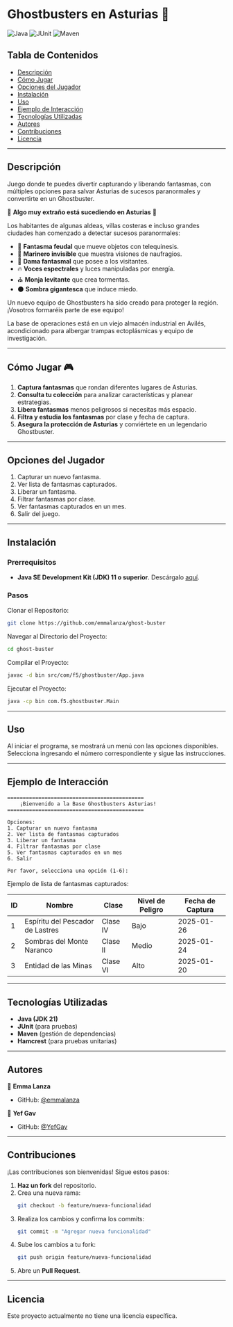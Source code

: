 # Ghostbusters en Asturias 👻


![Java](https://img.shields.io/badge/Java-21-blue)
![JUnit](https://img.shields.io/badge/JUnit-Test-green)
![Maven](https://img.shields.io/badge/Maven-Build-orange)

## Tabla de Contenidos
- [Descripción](#descripción)
- [Cómo Jugar](#cómo-jugar)
- [Opciones del Jugador](#opciones-del-jugador)
- [Instalación](#instalación)
- [Uso](#uso)
- [Ejemplo de Interacción](#ejemplo-de-interacción)
- [Tecnologías Utilizadas](#tecnologías-utilizadas)
- [Autores](#autores)
- [Contribuciones](#contribuciones)
- [Licencia](#licencia)

---

## Descripción

Juego donde te puedes divertir capturando y liberando fantasmas, con múltiples opciones para salvar Asturias de sucesos paranormales y convertirte en un Ghostbuster.

🚨 **Algo muy extraño está sucediendo en Asturias** 🚨

Los habitantes de algunas aldeas, villas costeras e incluso grandes ciudades han comenzado a detectar sucesos paranormales:

- 👻 **Fantasma feudal** que mueve objetos con telequinesis.
- 🌊 **Marinero invisible** que muestra visiones de naufragios.
- 🏰 **Dama fantasmal** que posee a los visitantes.
- 🔥 **Voces espectrales** y luces manipuladas por energía.
- ⛪ **Monja levitante** que crea tormentas.
- 🌑 **Sombra gigantesca** que induce miedo.

Un nuevo equipo de Ghostbusters ha sido creado para proteger la región. ¡Vosotros formaréis parte de ese equipo!

La base de operaciones está en un viejo almacén industrial en Avilés, acondicionado para albergar trampas ectoplásmicas y equipo de investigación.

---

## Cómo Jugar 🎮

1. **Captura fantasmas** que rondan diferentes lugares de Asturias.
2. **Consulta tu colección** para analizar características y planear estrategias.
3. **Libera fantasmas** menos peligrosos si necesitas más espacio.
4. **Filtra y estudia los fantasmas** por clase y fecha de captura.
5. **Asegura la protección de Asturias** y conviértete en un legendario Ghostbuster.

---

## Opciones del Jugador

1. Capturar un nuevo fantasma.
2. Ver lista de fantasmas capturados.
3. Liberar un fantasma.
4. Filtrar fantasmas por clase.
5. Ver fantasmas capturados en un mes.
6. Salir del juego.

---

## Instalación

### Prerrequisitos
- **Java SE Development Kit (JDK) 11 o superior**. Descárgalo [aquí](https://www.oracle.com/java/technologies/javase-downloads.html).

### Pasos

Clonar el Repositorio:
```bash
git clone https://github.com/emmalanza/ghost-buster
```

Navegar al Directorio del Proyecto:
```bash
cd ghost-buster
```

Compilar el Proyecto:
```bash
javac -d bin src/com/f5/ghostbuster/App.java
```

Ejecutar el Proyecto:
```bash
java -cp bin com.f5.ghostbuster.Main
```

---

## Uso

Al iniciar el programa, se mostrará un menú con las opciones disponibles. Selecciona ingresando el número correspondiente y sigue las instrucciones.

---

## Ejemplo de Interacción

```plaintext
============================================
    ¡Bienvenido a la Base Ghostbusters Asturias!
============================================

Opciones:
1. Capturar un nuevo fantasma
2. Ver lista de fantasmas capturados
3. Liberar un fantasma
4. Filtrar fantasmas por clase
5. Ver fantasmas capturados en un mes
6. Salir

Por favor, selecciona una opción (1-6):
```

Ejemplo de lista de fantasmas capturados:

| ID | Nombre                           | Clase  | Nivel de Peligro | Fecha de Captura |
|----|----------------------------------|--------|-----------------|------------------|
| 1  | Espíritu del Pescador de Lastres | Clase IV | Bajo          | 2025-01-26       |
| 2  | Sombras del Monte Naranco       | Clase II | Medio         | 2025-01-24       |
| 3  | Entidad de las Minas            | Clase VI | Alto          | 2025-01-20       |

---

## Tecnologías Utilizadas

- **Java (JDK 21)**
- **JUnit** (para pruebas)
- **Maven** (gestión de dependencias)
- **Hamcrest** (para pruebas unitarias)

---

## Autores

👤 **Emma Lanza**
- GitHub: [@emmalanza](https://github.com/emmalanza)

👤 **Yef Gav**
- GitHub: [@YefGav](https://github.com/YefGav)

---

## Contribuciones

¡Las contribuciones son bienvenidas! Sigue estos pasos:

1. **Haz un fork** del repositorio.
2. Crea una nueva rama:
   ```bash
   git checkout -b feature/nueva-funcionalidad
   ```
3. Realiza los cambios y confirma los commits:
   ```bash
   git commit -m "Agregar nueva funcionalidad"
   ```
4. Sube los cambios a tu fork:
   ```bash
   git push origin feature/nueva-funcionalidad
   ```
5. Abre un **Pull Request**.

---

## Licencia

Este proyecto actualmente no tiene una licencia específica.